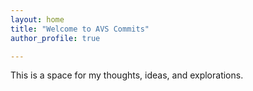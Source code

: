 ```yaml
---
layout: home
title: "Welcome to AVS Commits"
author_profile: true

---
```


This is a space for my thoughts, ideas, and explorations.
